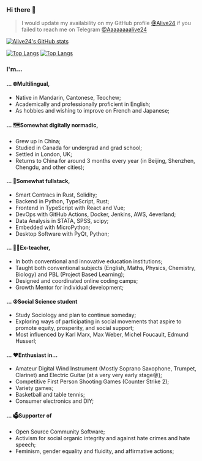 ### Hi there 👋
> I would update my availability on my GitHub profile [@Alive24](https://github.com/Alive24) if you failed to reach me on Telegram [@Aaaaaaaalive24]( https://t.me/Aaaaaaaalive24)
>

[![Alive24's GitHub stats](https://github-readme-stats.vercel.app/api?username=Alive24&rank_icon=github&theme=transparent)](https://github.com/anuraghazra/github-readme-stats)


[![Top Langs](https://github-readme-stats.vercel.app/api/top-langs/?username=Alive24)](https://github.com/anuraghazra/github-readme-stats)
[![Top Langs](https://github-readme-stats.vercel.app/api/top-langs/?username=chunteng-web3)](https://github.com/anuraghazra/github-readme-stats)

### I'm... 

#### ... 🌐Multilingual,
- Native in Mandarin, Cantonese, Teochew;
- Academically and professionally proficient in English;
- As hobbies and wishing to improve on French and Japanese;

#### ... 🗺️Somewhat digitally normadic,
- Grew up in China;
- Studied in Canada for undergrad and grad school;
- Settled in London, UK;
- Returns to China for around 3 months every year (in Beijing, Shenzhen, Chengdu, and other cities);

#### ... 🚀Somewhat fullstack,
- Smart Contracs in Rust, Solidity;
- Backend in Python, TypeScript, Rust;
- Frontend in TypeScript with React and Vue;
- DevOps with GitHub Actions, Docker, Jenkins, AWS, 4everland;
- Data Analysis in STATA, SPSS, scipy;
- Embedded with MicroPython;
- Desktop Software with PyQt, Python;

#### ... 👨‍🏫Ex-teacher,
- In both conventional and innovative education institutions;
- Taught both conventional subjects (English, Maths, Physics, Chemistry, Biology) and PBL (Project Based Learning);
- Designed and coordinated online coding camps;
- Growth Mentor for individual development;

#### ... ☮️Social Science student
- Study Sociology and plan to continue someday;
- Exploring ways of participating in social movements that aspire to promote equity, prosperity, and social support;
- Most influenced by Karl Marx, Max Weber, Michel Foucault, Edmund Husserl;

#### ... ❤️Enthusiast in...
- Amateur Digital Wind Instrument (Mostly Soprano Saxophone, Trumpet, Clarinet) and Electric Guitar (at a very very early stage😝);
- Competitive First Person Shooting Games (Counter Strike 2);
- Variety games;
- Basketball and table tennis;
- Consumer electronics and DIY;

#### ... 🗳️Supporter of
- Open Source Community Software;
- Activism for social organic integrity and against hate crimes and hate speech;
- Feminism, gender equality and fluidity, and affirmative actions;
